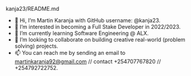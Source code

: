 kanja23/README.md

- 👋 Hi, I’m Martin Karanja with GitHub username: @kanja23.
- 👀 I’m interested in becoming a Full Stake Developer in 2022/2023.
- 🌱 I’m currently learning Software Engineering @ ALX.
- 💞️ I’m looking to collaborate on building creative real-world (problem solving) projects.
- 📫 You can reach me by sending an email to martinkaranja92@gmail.com // contact +254707767820 // +254792722752.
